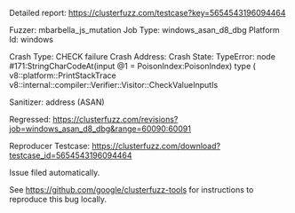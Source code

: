 Detailed report: https://clusterfuzz.com/testcase?key=5654543196094464

Fuzzer: mbarbella_js_mutation
Job Type: windows_asan_d8_dbg
Platform Id: windows

Crash Type: CHECK failure
Crash Address: 
Crash State:
  TypeError: node #171:StringCharCodeAt(input @1 = PoisonIndex:PoisonIndex) type (
  v8::platform::PrintStackTrace
  v8::internal::compiler::Verifier::Visitor::CheckValueInputIs
  
Sanitizer: address (ASAN)

Regressed: https://clusterfuzz.com/revisions?job=windows_asan_d8_dbg&range=60090:60091

Reproducer Testcase: https://clusterfuzz.com/download?testcase_id=5654543196094464

Issue filed automatically.

See https://github.com/google/clusterfuzz-tools for instructions to reproduce this bug locally.